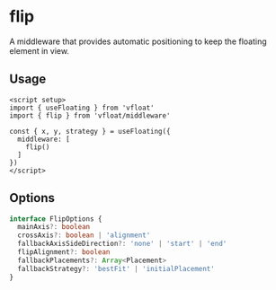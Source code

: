 # flip

A middleware that provides automatic positioning to keep the floating element in view.

## Usage

```vue
<script setup>
import { useFloating } from 'vfloat'
import { flip } from 'vfloat/middleware'

const { x, y, strategy } = useFloating({
  middleware: [
    flip()
  ]
})
</script>
```

## Options

```ts
interface FlipOptions {
  mainAxis?: boolean
  crossAxis?: boolean | 'alignment'
  fallbackAxisSideDirection?: 'none' | 'start' | 'end'
  flipAlignment?: boolean
  fallbackPlacements?: Array<Placement>
  fallbackStrategy?: 'bestFit' | 'initialPlacement'
}
```